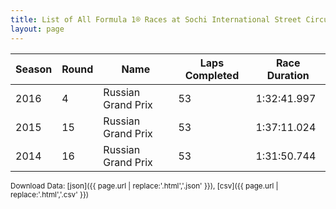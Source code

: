 ```yaml
---
title: List of All Formula 1® Races at Sochi International Street Circuit
layout: page
---
```


| Season | Round | Name | Laps Completed | Race Duration |
|--|--|--|--|--|
| 2016 | 4 | Russian Grand Prix | 53 | 1:32:41.997 |
| 2015 | 15 | Russian Grand Prix | 53 | 1:37:11.024 |
| 2014 | 16 | Russian Grand Prix | 53 | 1:31:50.744 |

<small>Download Data: [json]({{ page.url | replace:'.html','.json' }}), [csv]({{ page.url | replace:'.html','.csv' }})</small>
